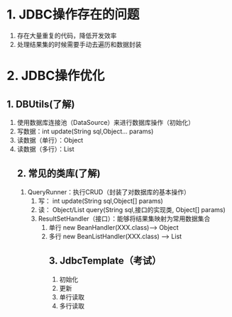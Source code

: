 # 1. JDBC操作存在的问题
1. 存在大量重复的代码，降低开发效率
2. 处理结果集的时候需要手动去遍历和数据封装
# 2. JDBC操作优化
## 1. DBUtils(了解)
1. 使用数据库连接池（DataSource）来进行数据库操作（初始化）
2. 写数据：int update(String sql,Object... params)
3. 读数据（单行）：Object 
4. 读数据（多行）：List<Object>
## 2. 常见的类库(了解)
1. QueryRunner：执行CRUD（封装了对数据库的基本操作）
	1. 写： int update(String sql,Object[] params)
	2. 读： Object/List<Object> query(String sql,接口的实现类, Object[] params)
2. ResultSetHandler（接口）：能够将结果集映射为常用数据集合
	1. 单行 new BeanHandler(XXX.class)--> Object
	2. 多行 new BeanListHandler(XXX.class) --> List<Object>
## 3. JdbcTemplate（考试）
1. 初始化
2. 更新
3. 单行读取
4. 多行读取